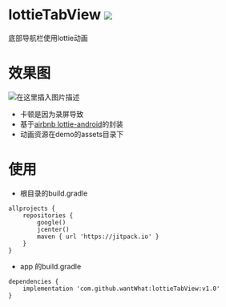 # lottieTabView [![](https://jitpack.io/v/wantWhat/lottieTabView.svg)](https://jitpack.io/#wantWhat/lottieTabView)
底部导航栏使用lottie动画

# 效果图
![在这里插入图片描述](https://img-blog.csdnimg.cn/20190402103908540.GIF)
- 卡顿是因为录屏导致
- 基于[airbnb lottie-android](https://github.com/airbnb/lottie-android)的封装
- 动画资源在demo的assets目录下
# 使用
 - 根目录的build.gradle
```
allprojects {
    repositories {
        google()
        jcenter()
        maven { url 'https://jitpack.io' }
    }
}
```
- app 的build.gradle
```
dependencies {
    implementation 'com.github.wantWhat:lottieTabView:v1.0'
}
```
